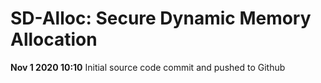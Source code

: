 
# SD-Alloc: Secure Dynamic Memory Allocation

**Nov 1 2020 10:10**
Initial source code commit and pushed to Github
